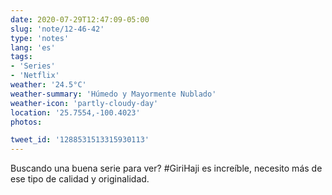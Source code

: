 ```yaml
---
date: 2020-07-29T12:47:09-05:00
slug: 'note/12-46-42'
type: 'notes'
lang: 'es'
tags:
- 'Series'
- 'Netflix'
weather: '24.5°C'
weather-summary: 'Húmedo y Mayormente Nublado'
weather-icon: 'partly-cloudy-day'
location: '25.7554,-100.4023'
photos:

tweet_id: '1288531513315930113'
---
```

Buscando una buena serie para ver? #GiriHaji es increíble, necesito más de ese tipo de calidad y originalidad.  